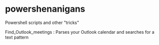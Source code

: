 # powershenanigans
Powershell scripts and other "tricks"

Find_Outlook_meetings : Parses your Outlook calendar and searches for a text pattern
